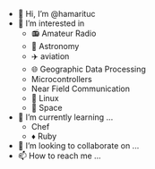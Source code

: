 - 👋 Hi, I’m @hamarituc
- 👀 I’m interested in
  * :radio: Amateur Radio
  * :telescope: Astronomy
  * :airplane: aviation
  * :globe_with_meridians: Geographic Data Processing
  * Microcontrollers
  * Near Field Communication
  * :penguin: Linux
  * :rocket: Space
- 🌱 I’m currently learning ...
  * Chef
  * :diamonds: Ruby
- 💞️ I’m looking to collaborate on ...
- 📫 How to reach me ...

<!---
hamarituc/hamarituc is a ✨ special ✨ repository because its `README.md` (this file) appears on your GitHub profile.
You can click the Preview link to take a look at your changes.
--->
